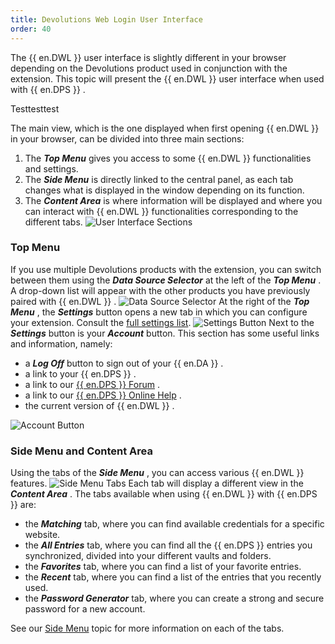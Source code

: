 ```yaml
---
title: Devolutions Web Login User Interface
order: 40
---
```

The {{ en.DWL }} user interface is slightly different in your browser depending on the Devolutions product used in conjunction with the extension. This topic will present the {{ en.DWL }} user interface when used with {{ en.DPS }} .  

Testtesttest

The main view, which is the one displayed when first opening {{ en.DWL }} in your browser, can be divided into three main sections:  

1. The ***Top Menu*** gives you access to some {{ en.DWL }} functionalities and settings.  
1. The ***Side Menu*** is directly linked to the central panel, as each tab changes what is displayed in the window depending on its function. 
1. The ***Content Area*** is where information will be displayed and where you can interact with {{ en.DWL }} functionalities corresponding to the different tabs. 
![User Interface Sections](https://webdevolutions.azureedge.net/docs/en/server/ServerOp2028.png)

### Top Menu 

If you use multiple Devolutions products with the extension, you can switch between them using the ***Data Source Selector*** at the left of the ***Top Menu*** . A drop-down list will appear with the other products you have previously paired with {{ en.DWL }} . 
![Data Source Selector](https://webdevolutions.azureedge.net/docs/en/server/ServerOp2029.png)
At the right of the ***Top Menu*** , the ***Settings*** button opens a new tab in which you can configure your extension. Consult the [full settings list](/server/dwl/settings/). 
![Settings Button](https://webdevolutions.azureedge.net/docs/en/server/ServerOp2030.png)
Next to the ***Settings*** button is your ***Account*** button. This section has some useful links and information, namely: 

* a ***Log Off*** button to sign out of your {{ en.DA }} .  
* a link to your {{ en.DPS }} .  
* a link to our [{{ en.DPS }} Forum](https://forum.devolutions.net/product/server) .  
* a link to our [{{ en.DPS }} Online Help](/server/) .  
* the current version of {{ en.DWL }} .  

![Account Button](https://webdevolutions.azureedge.net/docs/en/server/ServerOp2031.png)
### Side Menu and Content Area 
Using the tabs of the ***Side Menu*** , you can access various {{ en.DWL }} features. 
![Side Menu Tabs](https://webdevolutions.azureedge.net/docs/en/server/ServerOp2032.png)
Each tab will display a different view in the ***Content Area*** . The tabs available when using {{ en.DWL }} with {{ en.DPS }} are:  

* the ***Matching*** tab, where you can find available credentials for a specific website.  
* the ***All Entries*** tab,  where you can find all the {{ en.DPS }} entries you synchronized, divided into your different vaults and folders.  
* the ***Favorites*** tab, where you can find a list of your favorite entries.  
* the ***Recent*** tab, where you can find a list of the entries that you recently used.  
* the ***Password Generator*** tab, where you can create a strong and secure password for a new account.  

See our [Side Menu](/server/dwl/devolutions-web-login-user-interface/side-menu/) topic for more information on each of the tabs. 




